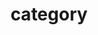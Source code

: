 ---
title: "category"
layout: categories
permalink: /categories
author_profile: true
sidebar_main: true
---
